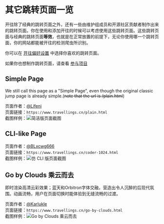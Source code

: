 # 其它跳转页面一览

开往除了经典的跳转页面之外，还有一些由维护组成员和开源社区贡献者制作出来的跳转页面。你在使用和添加开往的时候可以考虑使用这些跳转页面。这些跳转页面与经典的跳转页面**等效**，也就是在正常放置的前提下，无论你使用哪一个跳转页面，你的网站都能被开往的检测爬虫所识别。

你可以在 [开往偏好设置](https://www.travellings.cn/preference) 中选择你喜欢的跳转页面。

如果你也想制作跳转页面，请查看 [参与项目](https://www.travellings.cn/docs/join#参与项目)

## Simple Page

We still call this page as a "Simple Page", even though the original classic jump page is already simple.(~~note that the url is /plain.html~~)

页面作者：[@Lifeni](https://github.com/Lifeni)\
页面链接：`https://www.travellings.cn/plain.html`\
截图样例：![简洁版页面截图](/assets/img/plain-page.png "简洁版页面截图")

## CLI-like Page

页面作者：[@BLxcwg666](https://github.com/BLxcwg666)\
页面链接：`https://www.travellings.cn/coder-1024.html`\
截图样例：![仿 CLI 版页面截图](/assets/img/coder1024-page.png "仿 CLI 版页面截图")

## Go by Clouds 乘云而去

即时渲染高清云彩效果；蓝天和Orbitron字体交融，营造出令人沉醉的后现代氛围。动画流畅，用户在页面切换时能体验到无缝流畅的过渡。

页面作者：[@Karlukle](https://www.karlukle.site)\
页面链接：`https://www.travellings.cn/go-by-clouds.html`\
截图样例：![Go by Clouds 乘云而去](/assets/img/go-by-clouds-page.png "Go by Clouds 乘云而去")
